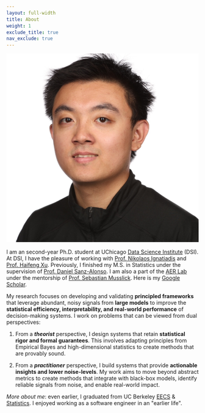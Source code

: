 ```yaml
---
layout: full-width
title: About
weight: 1
exclude_title: true
nav_exclude: true
---
```


<img class="headshot" src="assets/img/headshot.jpg">

I am an second-year Ph.D. student at UChicago [Data Science Institute](https://datascience.uchicago.edu/) (DSI). At DSI, I have the pleasure of working with [Prof. Nikolaos Ignatiadis](https://nignatiadis.github.io/) and [Prof. Haifeng Xu](https://www.haifeng-xu.com/). Previously, I finished my M.S. in Statistics under the supervision of [Prof. Daniel Sanz-Alonso](https://sites.google.com/a/uchicago.edu/sanz-alonso/). I am also a part of the [AER Lab](https://musslick.github.io/AER_website/About.html) under the mentorship of [Prof. Sebastian Musslick](https://smusslick.com/). Here is my [Google Scholar](https://scholar.google.com/citations?user=XBTlUzUAAAAJ&hl=en&oi=sra).

My research focuses on developing and validating **principled frameworks** that leverage abundant, noisy signals from **large models** to improve the **statistical efficiency, interpretability, and real-world performance** of decision-making systems. I work on problems that can be viewed from dual perspectives: 

1. From a _**theorist**_ perspective, I design systems that retain **statistical rigor and formal guarantees**. This involves adapting principles from Empirical Bayes and high-dimensional statistics to create methods that are provably sound.

2. From a _**practitioner**_ perspective, I build systems that provide **actionable insights and lower noise-levels**. My work aims to move beyond abstract metrics to create methods that integrate with black-box models, identify reliable signals from noise, and enable real-world impact.

_More about me_: even earlier, I graduated from UC Berkeley [EECS](https://eecs.berkeley.edu/) & [Statistics](https://statistics.berkeley.edu/). I enjoyed working as a software engineer in an "earlier life".

<!-- For **current/prospective students** having questions about M.S./Ph.D. applications in Statistics/DS, I plan to spend an hour every week doing online Q&A. Feel free to book my time [here](projects/external_opportunities); for current <u>UChicago undergrad/master</u> interested in my variational inference reading list, you can contact me for potential [reading program](projects/external_opportunities#reading). -->
